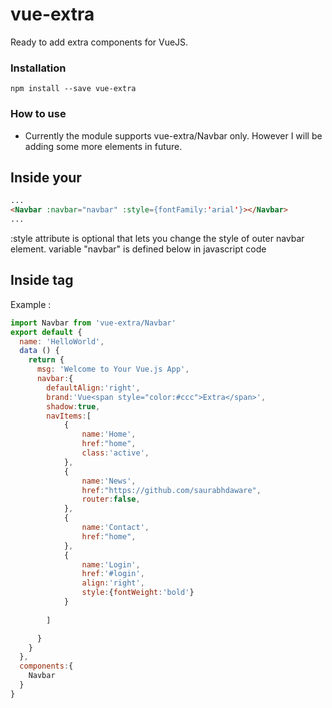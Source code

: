 # vue-extra
Ready to add extra components for VueJS.

### Installation
`npm install --save vue-extra`

### How to use
- Currently the module supports vue-extra/Navbar only. However I will be adding some more elements in future.

## Inside your <template></template>
```html
...
<Navbar :navbar="navbar" :style={fontFamily:'arial'}></Navbar>
...
```
:style attribute is optional that lets you change the style of outer navbar element.
variable "navbar" is defined below in javascript code


## Inside <script></script> tag
Example :
```javascript
import Navbar from 'vue-extra/Navbar'
export default {
  name: 'HelloWorld',
  data () {
    return {
      msg: 'Welcome to Your Vue.js App',
      navbar:{
        defaultAlign:'right',
        brand:'Vue<span style="color:#ccc">Extra</span>',
        shadow:true,
        navItems:[
            {
                name:'Home',
                href:"home",
                class:'active',
            },
            {
                name:'News',
                href:"https://github.com/saurabhdaware",
                router:false,
            },
            {
                name:'Contact',
                href:"home",
            },
            {
                name:'Login',
                href:'#login',
                align:'right',
                style:{fontWeight:'bold'}
            }
            
        ]

      }
    }
  },
  components:{
    Navbar
  }
}

```